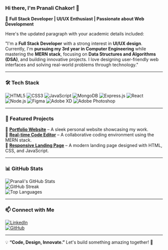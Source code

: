 ### Hi there, I'm Pranali Chakor! 👋

🚀 **Full Stack Developer | UI/UX Enthusiast | Passionate about Web Development**

Here's the updated paragraph with your academic details included:  

"I'm a **Full Stack Developer** with a strong interest in **UI/UX design**. Currently, I'm **pursuing my 3rd year in Computer Engineering** while mastering the **MERN stack**, focusing on **Data Structures and Algorithms (DSA)**, and building innovative projects. I love designing user-friendly web interfaces and solving real-world problems through technology."  


---

### 🛠️ Tech Stack

![HTML5](https://img.shields.io/badge/HTML5-E34F26?style=for-the-badge&logo=html5&logoColor=white)
![CSS3](https://img.shields.io/badge/CSS3-1572B6?style=for-the-badge&logo=css3&logoColor=white)
![JavaScript](https://img.shields.io/badge/JavaScript-F7DF1E?style=for-the-badge&logo=javascript&logoColor=black)
![MongoDB](https://img.shields.io/badge/MongoDB-4EA94B?style=for-the-badge&logo=mongodb&logoColor=white)
![Express.js](https://img.shields.io/badge/Express.js-000000?style=for-the-badge&logo=express&logoColor=white)
![React](https://img.shields.io/badge/React-61DAFB?style=for-the-badge&logo=react&logoColor=black)
![Node.js](https://img.shields.io/badge/Node.js-339933?style=for-the-badge&logo=nodedotjs&logoColor=white)
![Figma](https://img.shields.io/badge/Figma-F24E1E?style=for-the-badge&logo=figma&logoColor=white)
![Adobe XD](https://img.shields.io/badge/Adobe%20XD-FF61F6?style=for-the-badge&logo=adobexd&logoColor=white)
![Adobe Photoshop](https://img.shields.io/badge/Adobe%20Photoshop-31A8FF?style=for-the-badge&logo=adobephotoshop&logoColor=white)

---

### 📌 Featured Projects

🚀 **[Portfolio Website](#)** – A sleek personal website showcasing my work.  
📝 **[Real-time Code Editor](#)** – A collaborative coding environment using the MERN stack.  
🤖 **[Responsive Landing Page](#)** – A modern landing page designed with HTML, CSS, and JavaScript.

---

### 📊 GitHub Stats

![Pranali's GitHub Stats](https://github-readme-stats.vercel.app/api?username=pranalichakor&show_icons=true&theme=radical)  
![GitHub Streak](https://github-readme-streak-stats.herokuapp.com/?user=pranalichakor&theme=radical)  
![Top Languages](https://github-readme-stats.vercel.app/api/top-langs/?username=pranalichakor&layout=compact&theme=radical)

---

### 📫 Connect with Me

[![LinkedIn](https://img.shields.io/badge/LinkedIn-blue?style=for-the-badge&logo=linkedin&logoColor=white)](https://www.linkedin.com/in/pranali-chakor/)  
[![GitHub](https://img.shields.io/badge/GitHub-%23121011?style=for-the-badge&logo=github&logoColor=white)](https://github.com/pranalichakor)

---

💡 **“Code, Design, Innovate.”** Let's build something amazing together! 🚀


<!--
**pranalichakor/pranalichakor** is a ✨ _special_ ✨ repository because its `README.md` (this file) appears on your GitHub profile.

Here are some ideas to get you started:

- 🔭 I’m currently working on ...
- 🌱 I’m currently learning ...
- 👯 I’m looking to collaborate on ...
- 🤔 I’m looking for help with ...
- 💬 Ask me about ...
- 📫 How to reach me: ...
- 😄 Pronouns: ...
- ⚡ Fun fact: ...
-->
